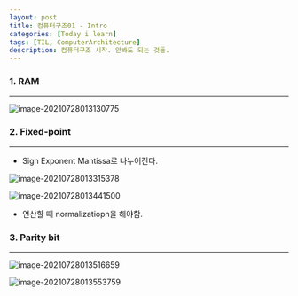 ```yaml
---
layout: post
title: 컴퓨터구조01 - Intro
categories: [Today i learn]
tags: [TIL, ComputerArchitecture]
description: 컴퓨터구조 시작. 안봐도 되는 것들.
---
```


### 1. RAM

---

![image-20210728013130775](https://raw.githubusercontent.com/chunyunseo/ImageRepo/image/img/image-20210728013130775.png)

### 2. Fixed-point

---

- Sign Exponent Mantissa로 나누어진다.

![image-20210728013315378](https://raw.githubusercontent.com/chunyunseo/ImageRepo/image/img/image-20210728013315378.png)

![image-20210728013441500](https://raw.githubusercontent.com/chunyunseo/ImageRepo/image/img/image-20210728013441500.png)

- 연산할 때 normalizatiopn을 해야함.

### 3. Parity bit

---

![image-20210728013516659](https://raw.githubusercontent.com/chunyunseo/ImageRepo/image/img/image-20210728013516659.png)

![image-20210728013553759](https://raw.githubusercontent.com/chunyunseo/ImageRepo/image/img/image-20210728013553759.png)

